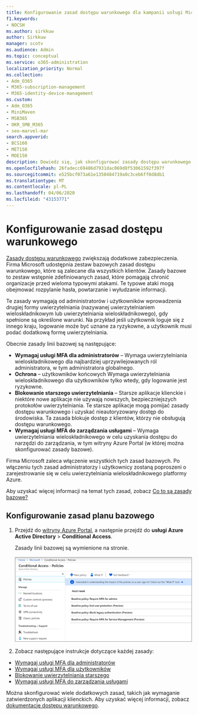 ```yaml
---
title: Konfigurowanie zasad dostępu warunkowego dla kampanii usługi Microsoft 365
f1.keywords:
- NOCSH
ms.author: sirkkuw
author: Sirkkuw
manager: scotv
ms.audience: Admin
ms.topic: conceptual
ms.service: o365-administration
localization_priority: Normal
ms.collection:
- Adm_O365
- M365-subscription-management
- M365-identity-device-management
ms.custom:
- Adm_O365
- MiniMaven
- MSB365
- OKR_SMB_M365
- seo-marvel-mar
search.appverid:
- BCS160
- MET150
- MOE150
description: Dowiedz się, jak skonfigurować zasady dostępu warunkowego dla kampanii usługi Microsoft 365, aby dodać znaczne dodatkowe zabezpieczenia.
ms.openlocfilehash: 26fadecc69486d7931dac069d8f53061592f397f
ms.sourcegitcommit: e525bcf073a61e1350484719a0c3ceb6ff0d8db1
ms.translationtype: MT
ms.contentlocale: pl-PL
ms.lasthandoff: 04/06/2020
ms.locfileid: "43153771"
---
```

# <a name="set-up-conditional-access-policies"></a>Konfigurowanie zasad dostępu warunkowego

[Zasady dostępu warunkowego](https://docs.microsoft.com/azure/active-directory/conditional-access/overview) zwiększają dodatkowe zabezpieczenia. Firma Microsoft udostępnia zestaw bazowych zasad dostępu warunkowego, które są zalecane dla wszystkich klientów. Zasady bazowe to zestaw wstępnie zdefiniowanych zasad, które pomagają chronić organizacje przed wieloma typowymi atakami. Te typowe ataki mogą obejmować rozpylanie hasła, powtarzanie i wyłudzanie informacji.

Te zasady wymagają od administratorów i użytkowników wprowadzenia drugiej formy uwierzytelniania (nazywanej uwierzytelnianiem wieloskładnikowym lub uwierzytelniania wieloskładnikowego), gdy spełnione są określone warunki. Na przykład jeśli użytkownik loguje się z innego kraju, logowanie może być uznane za ryzykowne, a użytkownik musi podać dodatkową formę uwierzytelniania. 

Obecnie zasady linii bazowej są następujące:
- **Wymagaj usługi MFA dla administratorów** &ndash; Wymaga uwierzytelniania wieloskładnikowego dla najbardziej uprzywilejowanych ról administratora, w tym administratora globalnego.
- **Ochrona** &ndash; użytkowników końcowych Wymaga uwierzytelniania wieloskładnikowego dla użytkowników tylko wtedy, gdy logowanie jest ryzykowne. 
- **Blokowanie starszego uwierzytelniania** &ndash; Starsze aplikacje klienckie i niektóre nowe aplikacje nie używają nowszych, bezpieczniejszych protokołów uwierzytelniania. Te starsze aplikacje mogą pomijać zasady dostępu warunkowego i uzyskać nieautoryzowany dostęp do środowiska. Ta zasada blokuje dostęp z klientów, którzy nie obsługują dostępu warunkowego. 
- **Wymagaj usługi MFA do zarządzania usługami** &ndash; Wymaga uwierzytelniania wieloskładnikowego w celu uzyskania dostępu do narzędzi do zarządzania, w tym witryny Azure Portal (w której można skonfigurować zasady bazowe). 

Firma Microsoft zaleca włączenie wszystkich tych zasad bazowych. Po włączeniu tych zasad administratorzy i użytkownicy zostaną poproszeni o zarejestrowanie się w celu uwierzytelniania wieloskładnikowego platformy Azure.

Aby uzyskać więcej informacji na temat tych zasad, zobacz [Co to są zasady bazowe?](https://docs.microsoft.com/azure/active-directory/conditional-access/concept-baseline-protection)


## <a name="set-up-baseline-policies"></a>Konfigurowanie zasad planu bazowego

1. Przejdź do [witryny Azure Portal](https://portal.azure.com), a następnie przejdź do **usługi Azure Active Directory** \> **Conditional Access**.
    
    Zasady linii bazowej są wymienione na stronie. <br/> <br/>
    ![Strona zawierająca listę zasad planu bazowego dla dostępu warunkowego.](../media/baslinepolicies.png)
1. Zobacz następujące instrukcje dotyczące każdej zasady:

  - [Wymagaj usługi MFA dla administratorów](https://docs.microsoft.com/azure/active-directory/conditional-access/howto-baseline-protect-administrators)
- [Wymagaj usługi MFA dla użytkowników](https://docs.microsoft.com/azure/active-directory/conditional-access/howto-baseline-protect-end-users)  
 - [Blokowanie uwierzytelniania starszego](https://docs.microsoft.com/azure/active-directory/conditional-access/howto-baseline-protect-legacy-auth)
  - [Wymagaj usługi MFA do zarządzania usługami](https://docs.microsoft.com/azure/active-directory/conditional-access/howto-baseline-protect-azure)

Można skonfigurować wiele dodatkowych zasad, takich jak wymaganie zatwierdzonych aplikacji klienckich. Aby uzyskać więcej informacji, zobacz [dokumentację dostępu warunkowego](https://docs.microsoft.com/azure/active-directory/conditional-access/).
